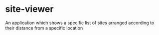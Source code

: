 # site-viewer
An application which shows a specific list of sites arranged according to their distance from a specific location 
